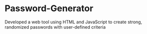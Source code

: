# Password-Generator
Developed a web tool using HTML and JavaScript to create strong, randomized passwords with user-defined criteria
